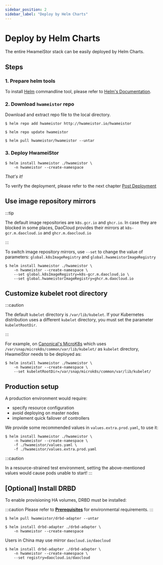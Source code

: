 ```yaml
---
sidebar_position: 2
sidebar_label: "Deploy by Helm Charts"
---
```


# Deploy by Helm Charts

The entire HwameiStor stack can be easily deployed by Helm Charts.

## Steps

### 1. Prepare helm tools

To install [Helm](https://helm.sh/) commandline tool, please refer to [Helm's Documentation](https://helm.sh/docs/).

### 2. Download `hwameistor` repo

Download and extract repo file to the local directory.

```console
$ helm repo add hwameistor http://hwameistor.io/hwameistor

$ helm repo update hwameistor

$ helm pull hwameistor/hwameistor --untar
```

### 3. Deploy HwameiStor

```console
$ helm install hwameistor ./hwameistor \
    -n hwameistor --create-namespace
```

*That's it!*

To verify the deployment, please refer to the next chapter [Post Deployment](./post_check.md)

## Use image repository mirrors

:::tip

The default image repositories are `k8s.gcr.io` and `ghcr.io`.
In case they are blocked in some places, DaoCloud provides their mirrors at `k8s-gcr.m.daocloud.io` and `ghcr.m.daocloud.io`

:::

To switch image repository mirrors, use `--set` to change the value of parameters: `global.k8sImageRegistry` and `global.hwameistorImageRegistry`

```console
$ helm install hwameistor ./hwameistor \
    -n hwameistor --create-namespace \
    --set global.k8sImageRegistry=k8s-gcr.m.daocloud.io \
    --set global.hwameistorImageRegistry=ghcr.m.daocloud.io
```

## Customize kubelet root directory

:::caution

The default `kubelet` directory is `/var/lib/kubelet`.
If your Kubernetes distribution uses a different `kubelet` directory, you must set the parameter `kubeletRootDir`.

:::

For example, on [Canonical's MicroK8s](https://microk8s.io/) which uses `/var/snap/microk8s/common/var/lib/kubelet/` as `kubelet` directory,  HwameiStor needs to be deployed as:
 
```console
$ helm install hwameistor ./hwameistor \
    -n hwameistor --create-namespace \
    --set kubeletRootDir=/var/snap/microk8s/common/var/lib/kubelet/
```

## Production setup

A production environment would require:

- specify resource configuration
- avoid deploying on master nodes
- implement quick failover of controllers

We provide some recommended values in `values.extra.prod.yaml`, to use it:

```console
$ helm install hwameistor ./hwameistor \
    -n hwameistor --create-namespace \
    -f ./hwameistor/values.yaml \
    -f ./hwameistor/values.extra.prod.yaml
```

:::caution

In a resource-strained test environment, setting the above-mentioned values would cause pods unable to start! 
:::

## [Optional] Install DRBD

To enable provisioning HA volumes, DRBD must be installed:

:::caution
Please refer to [**Prerequisites**](./prereq.md) for environmental requirements.
:::

```console
$ helm pull hwameistor/drbd-adapter --untar

$ helm install drbd-adapter ./drbd-adapter \
    -n hwameistor --create-namespace
```

Users in China may use mirror `daocloud.io/daocloud`

```console
$ helm install drbd-adapter ./drbd-adapter \
    -n hwameistor --create-namespace \
    --set registry=daocloud.io/daocloud
```
